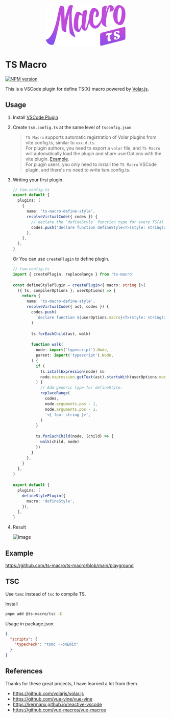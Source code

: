 <p align="center">
  <img src="./packages/vscode/assets/logo.png" width="250px" />
</p>

# TS Macro

<a href="https://npmjs.com/package/ts-macro">
  <img src="https://img.shields.io/npm/v/ts-macro.svg" alt="NPM version">
</a>

This is a VSCode plugin for define TS(X) macro powered by [Volar.js](https://github.com/volarjs/volar.js).

## Usage

1. Install [VSCode Plugin](https://marketplace.visualstudio.com/items?itemName=zhiyuanzmj.vscode-ts-macro)

2. Create `tsm.config.ts` at the same level of `tsconfig.json`.
   > `TS Macro` supports automatic registration of Volar plugins from vite.config.ts, similar to `xxx.d.ts`. \
     For plugin authors, you need to export a `volar` file, and `TS Macro` will automatically load the plugin and share userOptions with the vite plugin. [Example](https://github.com/zhiyuanzmj/unplugin-vue-reactivity-function/tree/main/src). \
     For plugin users, you only need to install the `TS Macro` VSCode plugin, and there's no need to write tsm.config.ts.

3. Writing your first plugin.

   ```ts
   // tsm.config.ts
   export default {
     plugins: [
       {
         name: 'ts-macro-define-style',
         resolveVirtualCode({ codes }) {
           // declare the `defineStyle` function type for every TS(X) files.
           codes.push('declare function defineStyle<T>(style: string): T ')
         },
       },
     ],
   }
   ```

   Or You can use `createPlugin` to define plugin.

   ```ts
   // tsm.config.ts
   import { createPlugin, replaceRange } from 'ts-macro'

   const defineStylePlugin = createPlugin<{ macro: string }>(
     ({ ts, compilerOptions }, userOptions) => {
       return {
         name: 'ts-macro-define-style',
         resolveVirtualCode({ ast, codes }) {
           codes.push(
             `declare function ${userOptions.macro}<T>(style: string): T `,
           )

           ts.forEachChild(ast, walk)

           function walk(
             node: import('typescript').Node,
             parent: import('typescript').Node,
           ) {
             if (
               ts.isCallExpression(node) &&
               node.expression.getText(ast).startsWith(userOptions.macro)
             ) {
               // Add generic type for defineStyle.
               replaceRange(
                 codes,
                 node.arguments.pos - 1,
                 node.arguments.pos - 1,
                 '<{ foo: string }>',
               )
             }

             ts.forEachChild(node, (child) => {
               walk(child, node)
             })
           }
         },
       }
     },
   )

   export default {
     plugins: [
       defineStylePlugin({
         macro: 'defineStyle',
       }),
     ],
   }
   ```

4. Result
   
   <img width="369" alt="image" src="https://github.com/user-attachments/assets/31578a94-fd0d-4f7d-836d-87d83b8e9bbc">

## Example

https://github.com/ts-macro/ts-macro/blob/main/playground

## TSC

Use `tsmc` instead of `tsc` to compile TS.

Install

```sh
pnpm add @ts-macro/tsc -D
```

Usage in package.json.

```json
{
  "scripts": {
    "typecheck": "tsmc --onEmit"
  }
}
```

## References

Thanks for these great projects, I have learned a lot from them.

- https://github.com/volarjs/volar.js
- https://github.com/vue-vine/vue-vine
- https://kermanx.github.io/reactive-vscode
- https://github.com/vue-macros/vue-macros
